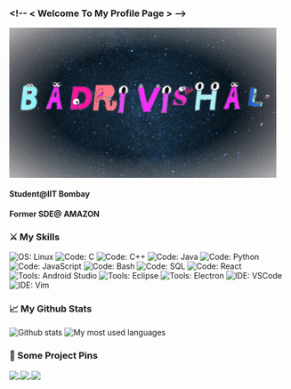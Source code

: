 ### \<!-- < Welcome To My Profile Page  > -->

<img align="center" src="./giphy.gif" alt="I am Badri" />


#### Student@IIT Bombay
#### Former SDE@ AMAZON


### ⚔️ My Skills

![OS: Linux](https://img.shields.io/static/v1?label=OS&message=Linux&logo=linux&color=green)
![Code: C](https://img.shields.io/static/v1?label=Code&message=C&logo=c&color=blue)
![Code: C++](https://img.shields.io/static/v1?label=Code&message=C%2B%2B&logo=c%2B%2B&color=blue)
![Code: Java](https://img.shields.io/static/v1?label=Code&message=Java&logo=java&color=blue)
![Code: Python](https://img.shields.io/static/v1?label=Code&message=Python&logo=python&color=blue)
![Code: JavaScript](https://img.shields.io/static/v1?label=Code&message=JavaScript&logo=javascript&color=blue)
![Code: Bash](https://img.shields.io/static/v1?label=Code&message=Bash&logo=gnu-bash&color=blue)
![Code: SQL](https://img.shields.io/static/v1?label=Code&message=SQL&logo=sqlite&color=blue)
![Code: React](https://img.shields.io/static/v1?label=Code&message=React&logo=react&color=blue)
![Tools: Android Studio](https://img.shields.io/static/v1?label=Tools&message=Android%20Studio&logo=android-studio&color=orange)
![Tools: Eclipse](https://img.shields.io/static/v1?label=Tools&message=Eclipse&logo=eclipse&color=orange)
![Tools: Electron](https://img.shields.io/static/v1?label=Tools&message=Electron&logo=electron&color=orange)
![IDE: VSCode](https://img.shields.io/static/v1?label=IDE&message=VSCode&logo=visual-studio-code&color=purple)
![IDE: Vim](https://img.shields.io/static/v1?label=IDE&message=Vim&logo=vim&color=purple)

### 📈 My Github Stats

<img align="center" src="https://github-readme-stats.vercel.app/api?username=kasuba-badri-vishal&theme=gruvbox&count_private=true&show_icons=true" alt="Github stats" />

<img align="center" src="https://github-readme-stats.vercel.app/api/top-langs/?username=kasuba-badri-vishal&theme=gruvbox&hide=tex&langs_count=9&layout=compact" alt="My most used languages" />

### 📌 Some Project Pins

<a href="https://github.com/kasuba-badri-vishal/Python-Space-Adventure-Game">
  <img align="center" src="https://github-readme-stats.vercel.app/api/pin/?username=kasuba-badri-vishal&repo=Python-Space-Adventure-Game&title_color=fabd2f&icon_color=fe8019&text_color=8ec07c&bg_color=282828" />
</a>
<a href="https://github.com/kasuba-badri-vishal/household_issue_redressal_system">
  <img align="center" src="https://github-readme-stats.vercel.app/api/pin/?username=kasuba-badri-vishal&repo=household_issue_redressal_system&title_color=fabd2f&icon_color=fe8019&text_color=8ec07c&bg_color=282828" />
</a>
<a href="https://github.com/kasuba-badri-vishal/GabruGeeks_FOML">
  <img align="center" src="https://github-readme-stats.vercel.app/api/pin/?username=kasuba-badri-vishal&repo=GabruGeeks_FOML&title_color=fabd2f&icon_color=fe8019&text_color=8ec07c&bg_color=282828" />
</a>
